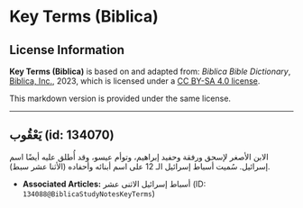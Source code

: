 # Key Terms (Biblica)

## License Information

**Key Terms (Biblica)** is based on and adapted from: _Biblica Bible Dictionary_, [Biblica, Inc.](https://www.biblica.com/), 2023, which is licensed under a [CC BY-SA 4.0 license](https://creativecommons.org/licenses/by-sa/4.0/legalcode.en).

This markdown version is provided under the same license.



--------------------------------

## يَعْقُوب (id: 134070)

الابن الأصغر لإسحق ورفقة وحفيد إبراهيم، وتوأم عيسو، وقد أُطلق عليه أيضًا اسم إسرائيل. سُميت أسباط إسرائيل الـ 12 على اسم أبنائه وأحفاده (الأثنا عشر سبط).

* **Associated Articles:** أسباط إسرائيل الاثنى عشر (ID: `134088@BiblicaStudyNotesKeyTerms`)

